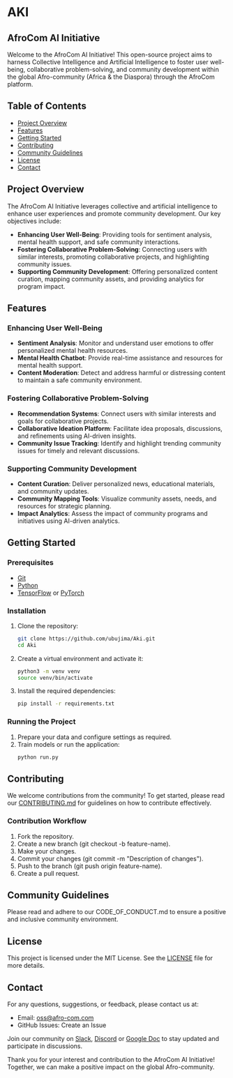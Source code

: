 # AKI
## AfroCom AI Initiative

Welcome to the AfroCom AI Initiative! This open-source project aims to harness Collective Intelligence and Artificial Intelligence to foster user well-being, collaborative problem-solving, and community development within the global Afro-community (Africa & the Diaspora) through the AfroCom platform.

## Table of Contents
- [Project Overview](#project-overview)
- [Features](#features)
- [Getting Started](#getting-started)
- [Contributing](#contributing)
- [Community Guidelines](#community-guidelines)
- [License](#license)
- [Contact](#contact)

## Project Overview

The AfroCom AI Initiative leverages collective and artificial intelligence to enhance user experiences and promote community development. 
Our key objectives include:

- **Enhancing User Well-Being**: Providing tools for sentiment analysis, mental health support, and safe community interactions.
- **Fostering Collaborative Problem-Solving**: Connecting users with similar interests, promoting collaborative projects, and highlighting community issues.
- **Supporting Community Development**: Offering personalized content curation, mapping community assets, and providing analytics for program impact.

## Features

### Enhancing User Well-Being
- **Sentiment Analysis**: Monitor and understand user emotions to offer personalized mental health resources.
- **Mental Health Chatbot**: Provide real-time assistance and resources for mental health support.
- **Content Moderation**: Detect and address harmful or distressing content to maintain a safe community environment.

### Fostering Collaborative Problem-Solving
- **Recommendation Systems**: Connect users with similar interests and goals for collaborative projects.
- **Collaborative Ideation Platform**: Facilitate idea proposals, discussions, and refinements using AI-driven insights.
- **Community Issue Tracking**: Identify and highlight trending community issues for timely and relevant discussions.

### Supporting Community Development
- **Content Curation**: Deliver personalized news, educational materials, and community updates.
- **Community Mapping Tools**: Visualize community assets, needs, and resources for strategic planning.
- **Impact Analytics**: Assess the impact of community programs and initiatives using AI-driven analytics.

## Getting Started

### Prerequisites
- [Git](https://git-scm.com/)
- [Python](https://www.python.org/)
- [TensorFlow](https://www.tensorflow.org/) or [PyTorch](https://pytorch.org/)

### Installation
1. Clone the repository:
   ```bash
   git clone https://github.com/ubujima/Aki.git
   cd Aki

2. Create a virtual environment and activate it:
   ```bash
   python3 -m venv venv
   source venv/bin/activate

3. Install the required dependencies:
   ```bash
   pip install -r requirements.txt

### Running the Project
1. Prepare your data and configure settings as required.
2. Train models or run the application:
   ```bash
   python run.py

## Contributing
We welcome contributions from the community! To get started, please read our [CONTRIBUTING.md](CONTRIBUTING.md) for guidelines on how to contribute effectively.

### Contribution Workflow
1. Fork the repository.
2. Create a new branch (git checkout -b feature-name).
3. Make your changes.
4. Commit your changes (git commit -m "Description of changes").
5. Push to the branch (git push origin feature-name).
6. Create a pull request.

## Community Guidelines
Please read and adhere to our CODE_OF_CONDUCT.md to ensure a positive and inclusive community environment.

## License
This project is licensed under the MIT License. See the [LICENSE](https://github.com/Ubujima/AKI/blob/main/MIT%20LICENSE) file for more details.

## Contact
For any questions, suggestions, or feedback, please contact us at:

- Email: oss@afro-com.com
- GitHub Issues: Create an Issue

Join our community on [Slack](https://join.slack.com/t/afrocom-aki/shared_invite/zt-2jod3gehx-mWKfdZsSMFHPzpf0XF6c0A), [Discord](https://discord.gg/paa6g4SM2C) or [Google Doc](https://docs.google.com/document/d/19ING4nTiF3RLNzbiYm2-JcAzGhmVC3dparnDpbLL0zQ/edit?usp=sharing) to stay updated and participate in discussions.

Thank you for your interest and contribution to the AfroCom AI Initiative! Together, we can make a positive impact on the global Afro-community.


  
